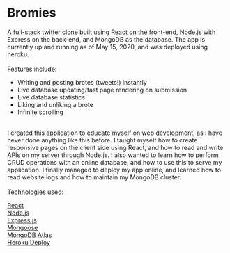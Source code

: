 # Bromies
A full-stack twitter clone built using React on the front-end, Node.js with Express on the back-end, and MongoDB as the database. The app is currently up and running as of May 15, 2020, and was deployed using heroku.
<br><br>
Features include: <br>
* Writing and posting brotes (tweets!) instantly
* Live database updating/fast page rendering on submission
* Live database statistics
* Liking and unliking a brote
* Infinite scrolling
<br>
I created this application to educate myself on web development, as I have never done anything like this before. I taught myself how to create responsive pages on the client side using React, and how to read and write APIs on my server through Node.js. I also wanted to learn how to perform CRUD operations with an online database, and how to use this to serve my application. I finally managed to deploy my app online, and learned how to read website logs and how to maintain my MongoDB cluster. 
<br><br>
Technologies used: <br>

[React](https://reactjs.org/) <br>
[Node.js](https://nodejs.org/en/) <br>
[Express.js](https://expressjs.com/) <br>
[Mongoose](https://mongoosejs.com/) <br>
[MongoDB Atlas](https://www.mongodb.com/cloud/atlas) <br>
[Heroku Deploy](https://dashboard.heroku.com/) <br>
